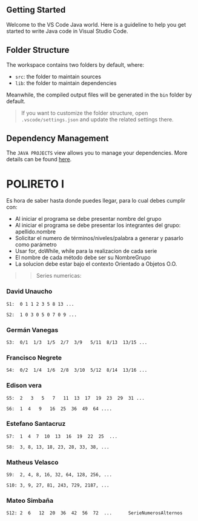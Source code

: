 ## Getting Started

Welcome to the VS Code Java world. Here is a guideline to help you get started to write Java code in Visual Studio Code.

## Folder Structure

The workspace contains two folders by default, where:

- `src`: the folder to maintain sources
- `lib`: the folder to maintain dependencies

Meanwhile, the compiled output files will be generated in the `bin` folder by default.

> If you want to customize the folder structure, open `.vscode/settings.json` and update the related settings there.

## Dependency Management

The `JAVA PROJECTS` view allows you to manage your dependencies. More details can be found [here](https://github.com/microsoft/vscode-java-dependency#manage-dependencies).


# POLIRETO I

Es hora de saber hasta donde puedes llegar, para lo cual debes cumplir con:

- Al iniciar el programa se debe presentar nombre del grupo
- Al iniciar el programa se debe presentar los integrantes del grupo:  apellido.nombre
- Solicitar el numero de términos/niveles/palabra a generar y pasarlo como parámetro
- Usar for, doWhile, while para la realizacion de cada serie
- El nombre de cada método debe ser su NombreGrupo
- La solucion debe estar bajo el contexto Orientado a Objetos O.O.

>> Series numericas:
### David Unaucho
	S1:  0 1 1 2 3 5 8 13 ...      
	
    S2:  1 0 3 0 5 0 7 0 9 ...
###	Germán Vanegas
    S3:  0/1  1/3  1/5  2/7  3/9   5/11  8/13  13/15 ...
### Francisco Negrete
    S4:  0/2  1/4  1/6  2/8  3/10  5/12  8/14  13/16 ...
### Edison vera
    S5:  2	 3	 5 	 7	 11	 13	 17	 19	 23	 29	 31	...
	
	S6:  1  4   9   16  25  36  49  64 ....
### Estefano Santacruz
    S7:  1  4  7  10  13  16  19  22  25  ...

    S8:  3, 8, 13, 18, 23, 28, 33, 38, ...
###	Matheus Velasco
    S9:  2, 4, 8, 16, 32, 64, 128, 256, ...

    S10: 3, 9, 27, 81, 243, 729, 2187, ...
### Mateo Simbaña
    S12: 2  6   12  20  36  42  56  72  ...      SerieNumerosAlternos

